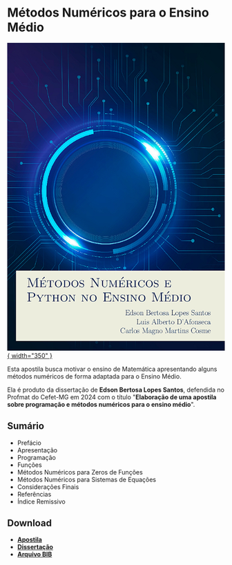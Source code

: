 
# Métodos Numéricos para o Ensino Médio

[![Métodos Numéricos](capa_met_num_medio.jpg){ width="350" }](action/Metodos_Numericos_e_Python_no_Ensino_Medio.pdf)

Esta apostila busca motivar o ensino de Matemática apresentando alguns métodos
numéricos de forma adaptada para o Ensino Médio.

Ela é produto da dissertação de __Edson Bertosa Lopes Santos__, defendida no
Profmat do Cefet-MG em  2024 com o título "__Elaboração de uma apostila sobre
programação e métodos numéricos para o ensino médio__".


## Sumário

- Prefácio
- Apresentação
- Programação
- Funções
- Métodos Numéricos para Zeros de Funções
- Métodos Numéricos para Sistemas de Equações
- Considerações Finais
- Referências
- Índice Remissivo

## Download

- __[Apostila](action/Metodos_Numericos_e_Python_no_Ensino_Medio.pdf)__
- __[Dissertação](https://sca.profmat-sbm.org.br/busca_tcc_det.php?id=171058226)__
- __[Arquivo BIB](met_num_medio.bib)__



